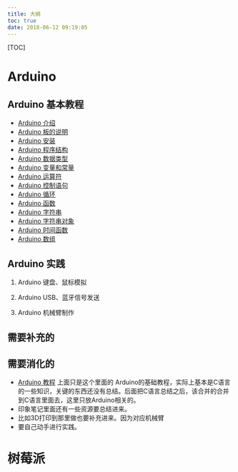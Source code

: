 ```yaml
---
title: 大纲
toc: true
date: 2018-06-12 09:19:05
---
```



[TOC]





# Arduino

## Arduino 基本教程

* [Arduino 介绍](http://106.15.37.116/2018/05/05/arduino-%e4%bb%8b%e7%bb%8d/)
* [Arduino 板的说明](http://106.15.37.116/2018/05/05/arduino-%e6%9d%bf%e7%9a%84%e8%af%b4%e6%98%8e/)
* [Arduino 安装](http://106.15.37.116/2018/05/05/arduino-%e5%ae%89%e8%a3%85/)
* [Arduino 程序结构](http://106.15.37.116/2018/05/05/arduino-%e7%a8%8b%e5%ba%8f%e7%bb%93%e6%9e%84/)
* [Arduino 数据类型](http://106.15.37.116/2018/05/05/arduino-%e6%95%b0%e6%8d%ae%e7%b1%bb%e5%9e%8b/)
* [Arduino 变量和常量](http://106.15.37.116/2018/05/05/arduino-%e5%8f%98%e9%87%8f%e5%92%8c%e5%b8%b8%e9%87%8f/)
* [Arduino 运算符](http://106.15.37.116/2018/05/05/arduino-%e8%bf%90%e7%ae%97%e7%ac%a6/)
* [Arduino 控制语句](http://106.15.37.116/2018/05/05/arduino-%e6%8e%a7%e5%88%b6%e8%af%ad%e5%8f%a5/)
* [Arduino 循环](http://106.15.37.116/2018/05/05/arduino-%e5%be%aa%e7%8e%af/)
* [Arduino 函数](http://106.15.37.116/2018/05/05/arduino-%e5%87%bd%e6%95%b0/)
* [Arduino 字符串](http://106.15.37.116/2018/05/05/arduino-%e5%ad%97%e7%ac%a6%e4%b8%b2/)
* [Arduino 字符串对象](http://106.15.37.116/2018/05/05/arduino-%e5%ad%97%e7%ac%a6%e4%b8%b2%e5%af%b9%e8%b1%a1/)
* [Arduino 时间函数](http://106.15.37.116/2018/05/05/arduino-%e6%97%b6%e9%97%b4%e5%87%bd%e6%95%b0/)
* [Arduino 数组](http://106.15.37.116/2018/05/05/arduino-%e6%95%b0%e7%bb%84/)

## Arduino 实践

1. Arduino 键盘、鼠标模拟

2. Arduino USB、蓝牙信号发送

3. Arduino 机械臂制作

   



## 需要补充的



## 需要消化的

- [Arduino 教程](https://www.w3cschool.cn/arduino/) 上面只是这个里面的 Arduino的基础教程，实际上基本是C语言的一些知识，关键的东西还没有总结。后面把C语言总结之后，该合并的合并到C语言里面去，这里只放Arduino相关的。
- 印象笔记里面还有一些资源要总结进来。
- 比如3D打印到那里做也要补充进来。因为对应机械臂
- 要自己动手进行实践。



# 树莓派